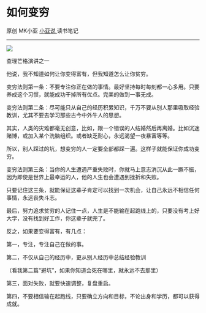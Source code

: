 #  如何变穷

原创  MK小亚  [ 小亚说 ](https://mp.weixin.qq.com/mp/appmsgalbum?__biz=MzUxNDAwNTk0MQ==&action=getalbum&album_id=1708249292227805186#wechat_redirect) 读书笔记

__ _ _ _ _

![](https://mmbiz.qpic.cn/mmbiz_jpg/A8SKDch4cJGEaZuLjNqohJ8WvfDEHNFIPMQfbetcvfarLbPBHibfh4yqV1vsGBEN0kr65wMXicDUVUDgebGwzs3g/640?wx_fmt=jpeg)

查理芒格演讲之一

他说，我不知道如何让你变得富有，但我知道怎么让你贫穷。

变穷法则第一条：不要专注你正在做的事情。最好坚持每时每刻都一心多用。只要养成这个习惯，就能成功干掉所有优点。完美的做到一事无成。

变穷法则第二条：尽可能只从自己的经历积累知识，千万不要从别人那里吸取经验教训，尤其不要去学习那些古今中外牛人的思想。

其实，人类的灾难都毫无创意，比如，跟一个错误的人结婚然后再离婚。比如沉迷赌博，或加入某个洗脑组织。或者缺乏耐心，永远渴望一夜暴富等等。

所以，别人踩过的坑，想变穷的人一定要全部都踩一遍。这样子就能保证你成功变穷。

变穷法则第三条：当你的人生遭遇严重失败时，你就马上意志消沉从此一蹶不振，因为即使是世界上最幸运的人，他的人生也会遭遇到挫折和失败。

只要记住这三条，就能保证这辈子肯定可以找到一次机会，让自己永远不相信任何事情，永远丧失斗志。

最后，努力追求贫穷的人记住一点，人生是不能输在起跑线上的，只要没有考上好大学，没有找到好工作，你这辈子就完了。

反之，如果要变得富有，有几点：

第一，专注，专注自己在做的事。

第二，不仅从自己的经历中，更从别人经历中总结经验教训

（看我第二篇“避坑”，如果你知道会死在哪里，就永远不去那里）

第三，面对失败，就要快速调整，复盘重启。

第四，不要相信输在起跑线，只要确立方向和目标，不论出身和学历，都可以获得成就。
